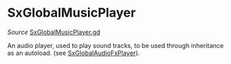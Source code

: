 # SxGlobalMusicPlayer

*Source* [SxGlobalMusicPlayer.gd](../../../nodes/audio/SxGlobalMusicPlayer/SxGlobalMusicPlayer.gd)

An audio player, used to play sound tracks, to be used through inheritance as an autoload. (see [SxGlobalAudioFxPlayer](./SxGlobalAudioFxPlayer.md)).

